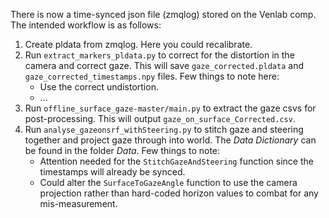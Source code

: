 
There is now a time-synced json file (zmqlog) stored on the Venlab comp. The intended workflow is as follows:


1. Create pldata from zmqlog. Here you could recalibrate.
2. Run `extract_markers_pldata.py` to correct for the distortion in the camera and correct gaze. This will save 
`gaze_corrected.pldata` and `gaze_corrected_timestamps.npy` files. Few things to note here:
   * Use the correct undistortion. 
   * ...
3. Run `offline_surface_gaze-master/main.py` to extract the gaze csvs for post-processing. This will output `gaze_on_surface_Corrected.csv`.
4. Run `analyse_gazeonsrf_withSteering.py` to stitch gaze and steering together and project gaze through into world. The _Data Dictionary_ can be found in the folder _Data_. Few things to note:
   * Attention needed for the `StitchGazeAndSteering` function since the timestamps will already be synced. 
   * Could alter the `SurfaceToGazeAngle` function to use the camera projection rather than hard-coded horizon values to combat for any mis-measurement. 
